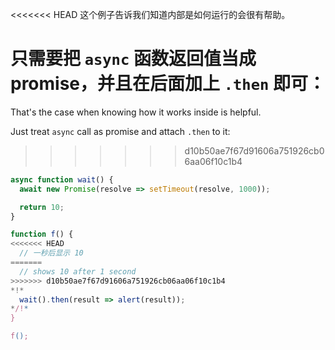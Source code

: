 
<<<<<<< HEAD
这个例子告诉我们知道内部是如何运行的会很有帮助。

只需要把 `async` 函数返回值当成 promise，并且在后面加上 `.then` 即可：
=======
That's the case when knowing how it works inside is helpful.

Just treat `async` call as promise and attach `.then` to it:
>>>>>>> d10b50ae7f67d91606a751926cb06aa06f10c1b4
```js run
async function wait() {
  await new Promise(resolve => setTimeout(resolve, 1000));

  return 10;
}

function f() {
<<<<<<< HEAD
  // 一秒后显示 10
=======
  // shows 10 after 1 second
>>>>>>> d10b50ae7f67d91606a751926cb06aa06f10c1b4
*!*
  wait().then(result => alert(result));
*/!*
}

f();
```
